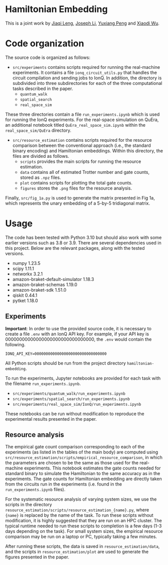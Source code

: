 # Hamiltonian Embedding

This is a joint work by [Jiaqi Leng](https://jiaqileng.github.io/), [Joseph Li](https://jli0108.github.io/), [Yuxiang Peng](https://pickspeng.github.io/) and [Xiaodi Wu](https://www.cs.umd.edu/~xwu/).


# Code organization
The source code is organized as follows:
- `src/experiments` contains scripts required for running the real-machine experiments.
It contains a file `ionq_circuit_utils.py` that handles the circuit compilation and sending jobs to IonQ.
In addition, the directory is subdivided into three subdirectories for each of the three computational tasks described in the paper.
    - `quantum_walk`
    - `spatial_search`
    - `real_space_sim`

These three directories contain a file `run_experiments.ipynb` which is used for running the IonQ experiments.
For the real-space simulation on QuEra, an additional notebook titled `QuEra_real_space_sim.ipynb` within the `real_space_sim/QuEra` directory.

- `src/resource_estimation` contains scripts required for the resource comparison between the conventional approach (i.e., the standard binary encoding) and Hamiltonian embeddings.
Within this directory, the files are divided as follows.
    - `scripts` provides the main scripts for running the resource estimation.
    - `data` contains all of estimated Trotter number and gate counts, stored as `.npz` files.
    - `plot` contains scripts for plotting the total gate counts.
    - `figures` stores the `.png` files for the resource analysis.

Finally, `src/fig_1a.py` is used to generate the matrix presented in Fig 1a, which represents the unary embedding of a 5-by-5 tridiagonal matrix.

# Usage

The code has been tested with Python 3.10 but should also work with some earlier versions such as 3.8 or 3.9.
There are several dependencies used in this project. Below are the relevant packages, along with the tested versions.
- numpy 1.23.5
- scipy 1.11.1
- networkx 3.2.1
- amazon-braket-default-simulator 1.18.3
- amazon-braket-schemas 1.19.0
- amazon-braket-sdk 1.51.0
- qiskit 0.44.1
- pytket 1.18.0

## Experiments

**Important**: In order to use the provided source code, it is necessary to create a file `.env` with an IonQ API key.
For example, if your API key is 00000000000000000000000000000000, the `.env` would contain the following.
```
IONQ_API_KEY=00000000000000000000000000000000
```

All Python scripts should be run from the project directory `hamiltonian-embedding`.

To run the experiments, Jupyter notebooks are provided for each task with the filename `run_experiments.ipynb`.
- `src/experiments/quantum_walk/run_experiments.ipynb`
- `src/experiments/spatial_search/run_experiments.ipynb`
- `src/experiments/real_space_sim/IonQ/run_experiments.ipynb`

These notebooks can be run without modification to reproduce the experimental results presented in the paper.

## Resource analysis

The empirical gate count comparison corresponding to each of the experiments (as listed in the tables of the main body) are computed using `src/resource_estimation/scripts/empirical_resource_comparison`, in which the parameters are chosen to be the same as those used for the real-machine experiments.
This notebook estimates the gate counts needed for standard binary to simulate the Hamiltonian to the same accuracy as in the experiments.
The gate counts for Hamiltonian embedding are directly taken from the circuits run in the experiments (i.e. found in the `run_experiments.ipynb` files).

For the systematic resource analysis of varying system sizes, we use the scripts in the directory `resource_estimation/scripts/resource_estimation_{name}.py`, where `{name}` is replaced by the name of the task.
To run these scripts without modification, it is highly suggested that they are run on an HPC cluster.
The typical runtime needed to run these scripts to completion is a few days (1-3 days depending on the task).
For small system sizes, the empirical resource comparison may be run on a laptop or PC, typically taking a few minutes.

After running these scripts, the data is saved in `resource_estimation/data`, and the scripts in `resource_estimation/plot` are used to generate the figures presented in the paper.